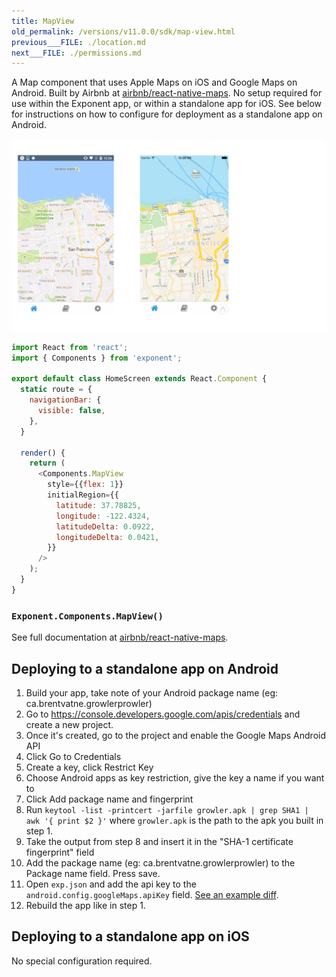 ```yaml
---
title: MapView
old_permalink: /versions/v11.0.0/sdk/map-view.html
previous___FILE: ./location.md
next___FILE: ./permissions.md
---
```


A Map component that uses Apple Maps on iOS and Google Maps on Android. Built by Airbnb at [airbnb/react-native-maps](https://github.com/airbnb/react-native-maps). No setup required for use within the Exponent app, or within a standalone app for iOS. See below for instructions on how to configure for deployment as a standalone app on Android.

![](./maps.png)

```javascript
import React from 'react';
import { Components } from 'exponent';

export default class HomeScreen extends React.Component {
  static route = {
    navigationBar: {
      visible: false,
    },
  }

  render() {
    return (
      <Components.MapView
        style={{flex: 1}}
        initialRegion={{
          latitude: 37.78825,
          longitude: -122.4324,
          latitudeDelta: 0.0922,
          longitudeDelta: 0.0421,
        }}
      />
    );
  }
}
```

### `Exponent.Components.MapView()`

See full documentation at [airbnb/react-native-maps](https://github.com/airbnb/react-native-maps).

## Deploying to a standalone app on Android

1.  Build your app, take note of your Android package name (eg: ca.brentvatne.growlerprowler)
2.  Go to <https://console.developers.google.com/apis/credentials> and create a new project.
3.  Once it's created, go to the project and enable the Google Maps Android API
4.  Click Go to Credentials
5.  Create a key, click Restrict Key
6.  Choose Android apps as key restriction, give the key a name if you want to
7.  Click Add package name and fingerprint
8.  Run `keytool -list -printcert -jarfile growler.apk | grep SHA1 | awk '{ print $2 }'` where `growler.apk` is the path to the apk you built in step 1.
9.  Take the output from step 8 and insert it in the "SHA-1 certificate fingerprint" field
10. Add the package name (eg: ca.brentvatne.growlerprowler) to the Package name field. Press save.
11. Open `exp.json` and add the api key to the `android.config.googleMaps.apiKey` field. [See an example diff](https://github.com/brentvatne/growler-prowler/commit/3496e69b14adb21eb2025ef9e0719c2edbef2aa2).
12. Rebuild the app like in step 1.

## Deploying to a standalone app on iOS

No special configuration required.
